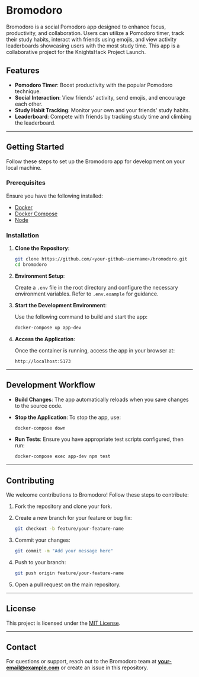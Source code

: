 # Bromodoro

Bromodoro is a social Pomodoro app designed to enhance focus, productivity, and collaboration. Users can utilize a Pomodoro timer, track their study habits, interact with friends using emojis, and view activity leaderboards showcasing users with the most study time. This app is a collaborative project for the KnightsHack Project Launch.

## Features

- **Pomodoro Timer**: Boost productivity with the popular Pomodoro technique.
- **Social Interaction**: View friends' activity, send emojis, and encourage each other.
- **Study Habit Tracking**: Monitor your own and your friends' study habits.
- **Leaderboard**: Compete with friends by tracking study time and climbing the leaderboard.

---

## Getting Started

Follow these steps to set up the Bromodoro app for development on your local machine.

### Prerequisites

Ensure you have the following installed:

- [Docker](https://www.docker.com/products/docker-desktop)
- [Docker Compose](https://docs.docker.com/compose/install/)
- [Node](https://nodejs.org/en/download)

### Installation

1. **Clone the Repository**:

   ```bash
   git clone https://github.com/<your-github-username>/bromodoro.git
   cd bromodoro
   ```

2. **Environment Setup**:

   Create a `.env` file in the root directory and configure the necessary environment variables. Refer to `.env.example` for guidance.

3. **Start the Development Environment**:

   Use the following command to build and start the app:

   ```bash
   docker-compose up app-dev
   ```

4. **Access the Application**:

   Once the container is running, access the app in your browser at:

   ```
   http://localhost:5173
   ```

---

## Development Workflow

- **Build Changes**:
  The app automatically reloads when you save changes to the source code.

- **Stop the Application**:
  To stop the app, use:

  ```bash
  docker-compose down
  ```

- **Run Tests**:
  Ensure you have appropriate test scripts configured, then run:

  ```bash
  docker-compose exec app-dev npm test
  ```

---

## Contributing

We welcome contributions to Bromodoro! Follow these steps to contribute:

1. Fork the repository and clone your fork.
2. Create a new branch for your feature or bug fix:

   ```bash
   git checkout -b feature/your-feature-name
   ```

3. Commit your changes:

   ```bash
   git commit -m "Add your message here"
   ```

4. Push to your branch:

   ```bash
   git push origin feature/your-feature-name
   ```

5. Open a pull request on the main repository.

---

## License

This project is licensed under the [MIT License](LICENSE).

---

## Contact

For questions or support, reach out to the Bromodoro team at **your-email@example.com** or create an issue in this repository.

